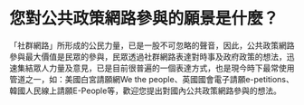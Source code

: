 # 您對公共政策網路參與的願景是什麼？

「社群網路」所形成的公民力量，已是一股不可忽略的聲音，因此，公共政策網路參與最大價值是民眾的參與，民眾透過社群網路表達對時事及政府政策的想法，迅速集結眾人力量及意見，已是目前很普遍的一個表達方式，也是現今時下最常使用管道之一，如：美國白宮請願網We the people、英國國會電子請願e-petitions、韓國人民線上請願E-People等，歡迎您提出對國內公共政策網路參與的想法。